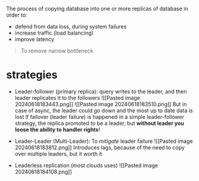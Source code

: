 The process of copying database into one or more replicas of database in order to:
- defend from data loss, during system failures
- increase traffic (load balancing)
- improve latency

> To remove narrow bottleneck


# strategies
- Leader-follower (primary replica): query writes to the leader, and then leader replicates it to the followers
![[Pasted image 20240618183443.png]]
![[Pasted image 20240618183510.png]]
But in case of async,  the leader could go down and the most up to date data is lost
If failover (leader failure) is happened in a simple leader-follower strategy, the replica promoted to be a leader, but **without leader you loose the ability to handler rights**!
- Leader-Leader (Multi-Leader): To *mitigate* leader failure
![[Pasted image 20240618183812.png]]
Introduces lags, because of the need to copy over multiple leaders, but it worth it

- Leaderless replication (most clouds uses)
![[Pasted image 20240618184108.png]]